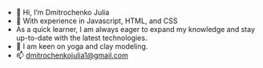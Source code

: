 - 👋 Hi, I’m Dmitrochenko Julia
- 👀 With experience in Javascript, HTML, and CSS
- As a quick learner, I am always eager to expand my knowledge and stay up-to-date with the latest technologies.
- 💞️ I am keen on yoga and сlay modeling.
- 📫 dmitrochenkojulia1@gmail.com

<!---
juliadmitrochenko/juliadmitrochenko is a ✨ special ✨ repository because its `README.md` (this file) appears on your GitHub profile.
You can click the Preview link to take a look at your changes.
--->
